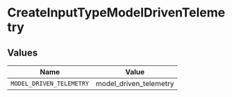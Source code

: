 # CreateInputTypeModelDrivenTelemetry


## Values

| Name                     | Value                    |
| ------------------------ | ------------------------ |
| `MODEL_DRIVEN_TELEMETRY` | model_driven_telemetry   |